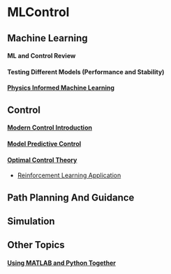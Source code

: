 # MLControl

## Machine Learning
#### ML and Control Review
#### Testing Different Models (Performance and Stability)
#### [Physics Informed Machine Learning](./Machine%20Learning/1.PhIML-An%20Introduction%20to%20Physics-Informed%20ML.md)

## Control
#### [Modern Control Introduction](./Control/Modern%20Control%20Introduction/Modern%20Control%20Introduction.md)
#### [Model Predictive Control](./Control/MPC/Model%20Predictive%20Control.md)
#### [Optimal Control Theory](./Control/Optimal%20Control/Optimal%20Control.md)
* [Reinforcement Learning Application](./Control/Optimal%20Control/Optimal%20Control.md/#reinforcement-learning-application)
## Path Planning And Guidance

## Simulation

## Other Topics

#### [Using MATLAB and Python Together](./Other%20Topics/MATLAB%20+%20Python/Tutorials.m)
